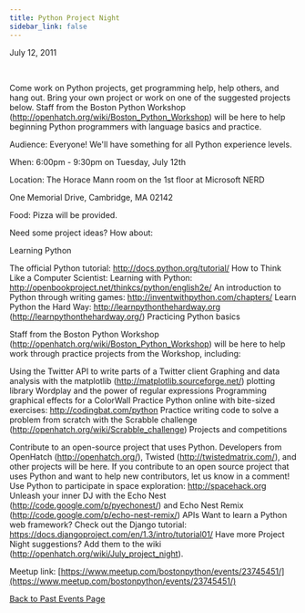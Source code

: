 ```yaml
---
title: Python Project Night
sidebar_link: false
---
```


July 12, 2011


   

Come work on Python projects, get programming help, help others, and hang out. Bring your own project or work on one of the suggested projects below. Staff from the Boston Python Workshop (http://openhatch.org/wiki/Boston_Python_Workshop) will be here to help beginning Python programmers with language basics and practice.

Audience: Everyone! We'll have something for all Python experience levels.

When: 6:00pm - 9:30pm on Tuesday, July 12th

Location: The Horace Mann room on the 1st floor at Microsoft NERD

One Memorial Drive, Cambridge, MA 02142

Food: Pizza will be provided.

Need some project ideas? How about:

Learning Python

The official Python tutorial: http://docs.python.org/tutorial/ How to Think Like a Computer Scientist: Learning with Python: http://openbookproject.net/thinkcs/python/english2e/ An introduction to Python through writing games: http://inventwithpython.com/chapters/ Learn Python the Hard Way: http://learnpythonthehardway.org (http://learnpythonthehardway.org/) Practicing Python basics

Staff from the Boston Python Workshop (http://openhatch.org/wiki/Boston_Python_Workshop) will be here to help work through practice projects from the Workshop, including:

Using the Twitter API to write parts of a Twitter client Graphing and data analysis with the matplotlib (http://matplotlib.sourceforge.net/) plotting library Wordplay and the power of regular expressions Programming graphical effects for a ColorWall Practice Python online with bite-sized exercises: http://codingbat.com/python Practice writing code to solve a problem from scratch with the Scrabble challenge (http://openhatch.org/wiki/Scrabble_challenge) Projects and competitions

Contribute to an open-source project that uses Python. Developers from OpenHatch (http://openhatch.org/), Twisted (http://twistedmatrix.com/), and other projects will be here. If you contribute to an open source project that uses Python and want to help new contributors, let us know in a comment! Use Python to participate in space exploration: http://spacehack.org Unleash your inner DJ with the Echo Nest (http://code.google.com/p/pyechonest/) and Echo Nest Remix (http://code.google.com/p/echo-nest-remix/) APIs Want to learn a Python web framework? Check out the Django tutorial: https://docs.djangoproject.com/en/1.3/intro/tutorial01/ Have more Project Night suggestions? Add them to the wiki (http://openhatch.org/wiki/July_project_night).


Meetup link: [https://www.meetup.com/bostonpython/events/23745451/](https://www.meetup.com/bostonpython/events/23745451/)

[Back to Past Events Page](index.md)